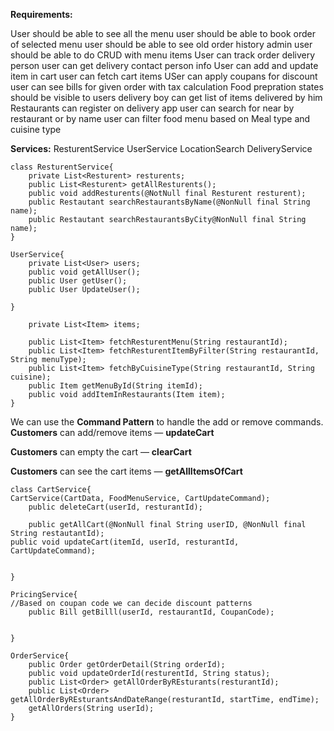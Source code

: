 **Requirements:**

User should be able to see all the menu
user should be able to book order of selected menu
user should be able to see old order history
admin user should be able to do CRUD with menu items
User can track order delivery person
user can get delivery contact person info
User can add and update item in cart
user can fetch cart items
USer can apply coupans for discount
user can see bills for given order with tax calculation
Food prepration states should be visible to users
delivery boy can get list of items delivered by him
Restaurants can register on delivery app
user can search for near by restaurant or by name
user can filter food menu based on Meal type and cuisine type



**Services:**
ResturentService
UserService
LocationSearch
DeliveryService

```
class ResturentService{
	private List<Resturent> resturents;
	public List<Resturent> getAllResturents();
	public void addResturents(@NotNull final Resturent resturent);
	public Restautant searchRestaurantsByName(@NonNull final String name);
	public Restautant searchRestaurantsByCity@NonNull final String name);
}
```

```
UserService{
	private List<User> users;
	public void getAllUser();
	public User getUser();
	public User UpdateUser();
	
}
```


```class FoodMenuService{
	private List<Item> items;

	public List<Item> fetchResturentMenu(String restaurantId);
	public List<Item> fetchResturentItemByFilter(String restaurantId, String menuType);
	public List<Item> fetchByCuisineType(String restaurantId, String cuisine);
	public Item getMenuById(String itemId);
	public void addItemInRestaurants(Item item);
}
```


We can use the **Command Pattern** to handle the add or remove commands.
**Customers** can add/remove items — **updateCart**

**Customers** can empty the cart — **clearCart**

**Customers** can see the cart items — **getAllItemsOfCart**
```
class CartService{
CartService(CartData, FoodMenuService, CartUpdateCommand);
	public deleteCart(userId, resturantId);

	public getAllCart(@NonNull final String userID, @NonNull final String restautantId);
public void updateCart(itemId, userId, resturantId, CartUpdateCommand);


}
```


```
PricingService{
//Based on coupan code we can decide discount patterns
	public Bill getBilll(userId, restaurantId, CoupanCode);
	
	
}
```


```
OrderService{
	public Order getOrderDetail(String orderId);
	public void updateOrderId(resturentId, String status);
	public List<Order> getAllOrderByREsturants(resturantId);
	public List<Order> getAllOrderByREsturantsAndDateRange(resturantId, startTime, endTime);
	getAllOrders(String userId);
}
```